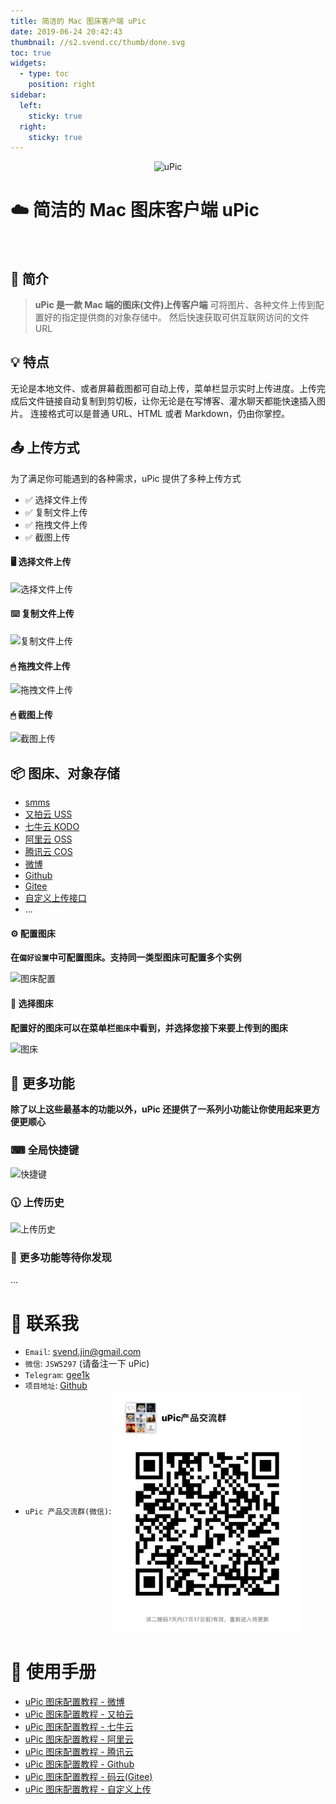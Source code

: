 ```yaml
---
title: 简洁的 Mac 图床客户端 uPic
date: 2019-06-24 20:42:43
thumbnail: //s2.svend.cc/thumb/done.svg
toc: true
widgets:
  - type: toc
    position: right
sidebar:
  left:
    sticky: true
  right:
    sticky: true
---
```


<div align="center">
  <img src="https://gitee.com/gee1k/uPic/raw/master/screenshot/logo.png" alt="uPic">
</div>

# ☁️ 简洁的 Mac 图床客户端 uPic

<div style="display: flex;justify-content: center;">
   <a href="https://github.com/gee1k/uPic/stargazers">
    <img src="https://img.shields.io/github/stars/gee1k/uPic.svg?style=popout-square" alt="">
  </a> <a href="https://github.com/gee1k/uPic/releases" style="margin: 0 5px;">
    <img src="https://img.shields.io/github/downloads/gee1k/uPic/total.svg?style=popout-square" alt="">
  </a> <a href="https://github.com/gee1k/uPic/releases/latest">
    <img src="https://img.shields.io/github/release/gee1k/uPic.svg?style=popout-square" alt="">
  </a>
</div>

## 📑 简介

> **uPic 是一款 Mac 端的图床(文件)上传客户端**
> 可将图片、各种文件上传到配置好的指定提供商的对象存储中。
> 然后快速获取可供互联网访问的文件 URL

## 💡 特点

无论是本地文件、或者屏幕截图都可自动上传，菜单栏显示实时上传进度。上传完成后文件链接自动复制到剪切板，让你无论是在写博客、灌水聊天都能快速插入图片。
连接格式可以是普通 URL、HTML 或者 Markdown，仍由你掌控。

## 📤 上传方式

为了满足你可能遇到的各种需求，uPic 提供了多种上传方式

- ✅ 选择文件上传
- ✅ 复制文件上传
- ✅ 拖拽文件上传
- ✅ 截图上传

#### 🖥 选择文件上传

![选择文件上传](https://raw.githubusercontent.com/gee1k/uPic/master/screenshot/selectFile.gif)

#### ⌨️ 复制文件上传

![复制文件上传](https://raw.githubusercontent.com/gee1k/uPic/master/screenshot/paste.gif)

#### 🖱 拖拽文件上传

![拖拽文件上传](https://raw.githubusercontent.com/gee1k/uPic/master/screenshot/drag.gif)

#### 🖱 截图上传

![截图上传](https://raw.githubusercontent.com/gee1k/uPic/master/screenshot/screenshot.gif)

## 📦 图床、对象存储

- [smms](https://sm.ms/)
- [又拍云 USS](https://www.upyun.com/products/file-storage)
- [七牛云 KODO](https://www.qiniu.com/products/kodo)
- [阿里云 OSS](https://www.aliyun.com/product/oss/)
- [腾讯云 COS](https://cloud.tencent.com/product/cos)
- [微博](https://weibo.com/)
- [Github](https://github.com/settings/tokens)
- [Gitee](https://gitee.com/profile/personal_access_tokens)
- [自定义上传接口](https://blog.svend.cc/upic/tutorials/custom)
- ...

#### ⚙️ 配置图床

**在`偏好设置`中可配置图床。支持同一类型图床可配置多个实例**

![图床配置](https://gitee.com/gee1k/uPic/raw/master/screenshot/hosts.png)

#### 🔦 选择图床

**配置好的图床可以在菜单栏`图床`中看到，并选择您接下来要上传到的图床**

![图床](https://gitee.com/gee1k/uPic/raw/master/screenshot/default-host.png)

## 🧰 更多功能

**除了以上这些最基本的功能以外，uPic 还提供了一系列小功能让你使用起来更方便更顺心**

### ⌨︎ 全局快捷键

![快捷键](https://gitee.com/gee1k/uPic/raw/master/screenshot/shortcuts.png)

### 🕦 上传历史

![上传历史](https://gitee.com/gee1k/uPic/raw/master/screenshot/history.png)

### 📢 更多功能等待你发现

...

# 💌 联系我

- `Email`: svend.jin@gmail.com
- `微信`: `JSW5297` (请备注一下 uPic)
- `Telegram`: [gee1k](https://t.me/gee1k)
- `项目地址`: [Github](https://github.com/gee1k/uPic)
- `uPic 产品交流群(微信)`:
  <img src="https://raw.githubusercontent.com/gee1k/oss/master/personal/uPic-wechat.JPG" alt="uPic产品交流群" style="width: 300px;" align="center">

# 📝 使用手册

- [uPic 图床配置教程 - 微博](./tutorials/weibo)
- [uPic 图床配置教程 - 又拍云](./tutorials/upyun_uss)
- [uPic 图床配置教程 - 七牛云](./tutorials/qiniu_kodo)
- [uPic 图床配置教程 - 阿里云](./tutorials/aliyun_oss)
- [uPic 图床配置教程 - 腾讯云](./tutorials/tencent_cos)
- [uPic 图床配置教程 - Github](./tutorials/github)
- [uPic 图床配置教程 - 码云(Gitee)](./tutorials/gitee)
- [uPic 图床配置教程 - 自定义上传](./tutorials/custom)

